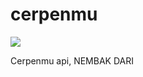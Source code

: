 # cerpenmu
<img src="https://2.bp.blogspot.com/-CHF7aGH98q4/U5F-5l3y4-I/AAAAAAAAAHU/RonOrgTn1ZI/s1600/133.jpg"></img>

Cerpenmu api, NEMBAK DARI 
